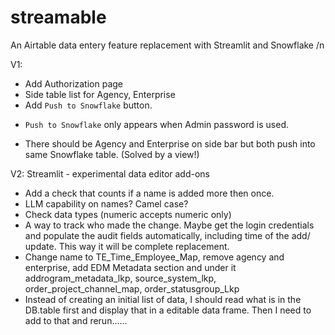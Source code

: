 
# streamable
An Airtable data entery feature replacement with Streamlit and Snowflake /n

V1:
+ Add Authorization page
+ Side table list for Agency, Enterprise
+ Add `Push to Snowflake` button. 
- `Push to Snowflake` only appears when Admin password is used.
+ There should be Agency and Enterprise on side bar but both push into same Snowflake table. (Solved by a view!)

V2: 
Streamlit - experimental data editor add-ons
- Add a check that counts if a name is added more then once. 
- LLM capability on names? Camel case?
- Check data types (numeric accepts numeric only)
- A way to track who made the change. Maybe get the login credentials and populate the audit fields automatically, including time of the add/ update. This way it will be complete replacement. 
- Change name to TE_Time_Employee_Map, remove agency and enterprise, add EDM Metadata section and under it addrogram_metadata_lkp, source_system_lkp, order_project_channel_map, order_statusgroup_Lkp
- Instead of creating an initial list of data, I should read what is in the DB.table first and display that in a editable data frame. Then I need to add to that and rerun......